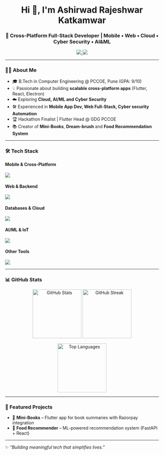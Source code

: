 <h1 align="center">Hi 👋, I'm Ashirwad Rajeshwar Katkamwar</h1>
<h3 align="center">🚀 Cross-Platform Full-Stack Developer | Mobile • Web • Cloud • Cyber Security • AI&ML</h3>

<p align="center">
  <a href="https://linkedin.com/in/ashirwad-katkamwar" target="_blank">
    <img src="https://img.shields.io/badge/LinkedIn-Connect-blue?style=for-the-badge&logo=linkedin" />
  </a>
  <a href="mailto:ashirwadkatkamwar@gmail.com">
    <img src="https://img.shields.io/badge/Email-Contact-red?style=for-the-badge&logo=gmail" />
  </a>
</p>

---

### 👨‍💻 About Me  
- 🎓 B.Tech in Computer Engineering @ PCCOE, Pune (GPA: 9/10)  
- 💡 Passionate about building **scalable cross-platform apps** (Flutter, React, Electron)  
- ☁️ Exploring **Cloud, AI/ML and Cyber Security**  
- 🛠️ Experienced in **Mobile App Dev, Web Full-Stack, Cyber security Automation**  
- 🏆 Hackathon Finalist | Flutter Head @ GDG PCCOE  
- 📚 Creator of **Mini-Books**, **Dream-brush**  and **Food Recommendation System**  

---

### 🛠️ Tech Stack  

#### **Mobile & Cross-Platform**  
<p>
  <img src="https://skillicons.dev/icons?i=flutter,kotlin,swift,androidstudio,react" />
</p>

#### **Web & Backend**  
<p>
  <img src="https://skillicons.dev/icons?i=html,css,js,ts,react,nextjs,nodejs,fastapi,flask,php,spring" />
</p>

#### **Databases & Cloud**  
<p>
  <img src="https://skillicons.dev/icons?i=mongodb,mysql,postgres,sqlite,firebase,aws,gcp,docker" />
</p>

#### **AI/ML & IoT**  
<p>
  <img src="https://skillicons.dev/icons?i=python,tensorflow,scikitlearn,arduino,raspberrypi" />
</p>

#### **Other Tools**  
<p>
  <img src="https://skillicons.dev/icons?i=git,github,figma,postman,linux,blender" />
</p>

---

### 📊 GitHub Stats  

<p align="center">
  <img src="https://github-readme-stats.vercel.app/api?username=ashirwad5555&show_icons=true&theme=tokyonight" alt="GitHub Stats" height="160"/>
  <img src="https://github-readme-streak-stats.herokuapp.com?user=ashirwad5555&theme=tokyonight" alt="GitHub Streak" height="160"/>
</p>

<p align="center">
  <img src="https://github-readme-stats.vercel.app/api/top-langs/?username=ashirwad5555&layout=compact&theme=tokyonight" alt="Top Languages" height="160"/>
</p>

---

### 🌟 Featured Projects  
- 📖 **Mini-Books** – Flutter app for book summaries with Razorpay integration   
- 🍔 **Food Recommender** – ML-powered recommendation system (FastAPI + React)  

---

✨ *“Building meaningful tech that simplifies lives.”*  
